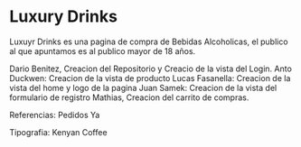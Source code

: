# Luxury Drinks

Luxuyr Drinks es una pagina de compra de Bebidas Alcoholicas, el publico al que apuntamos es al publico mayor de 18 años.

Dario Benitez, Creacion del Repositorio y Creacio de la vista del Login.
Anto Duckwen: Creacion de la vista de producto
Lucas Fasanella: Creacion de la vista del home y logo de la pagina
Juan Samek: Creacion de la vista del formulario de registro
Mathias, Creacion del carrito de compras.

Referencias:
Pedidos Ya

Tipografia: Kenyan Coffee
